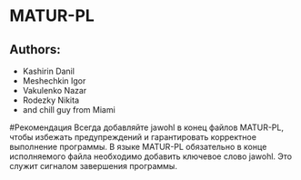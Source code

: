# MATUR-PL

## Authors: 
- Kashirin Danil
- Meshechkin Igor
- Vakulenko Nazar
- Rodezky Nikita 
- and chill guy from Miami

#Рекомендация
Всегда добавляйте jawohl в конец файлов MATUR-PL, чтобы избежать предупреждений и гарантировать корректное выполнение программы.
В языке MATUR-PL обязательно в конце исполняемого файла необходимо добавить ключевое слово jawohl. Это служит сигналом завершения программы.
